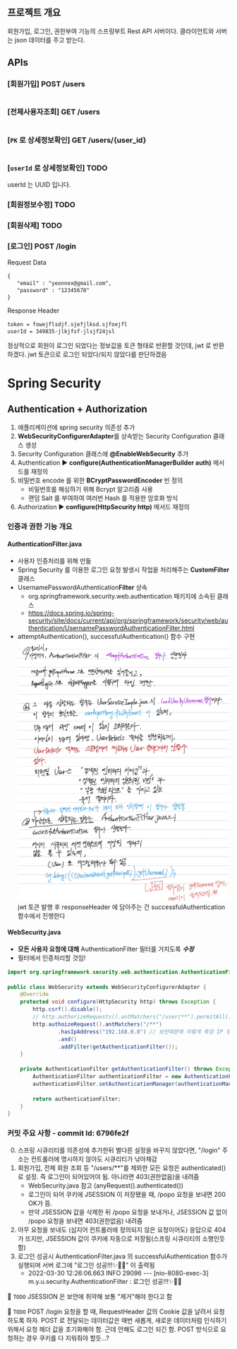 ## 프로젝트 개요
회원가입, 로그인, 권한부여 기능의 스프링부트 Rest API 서버이다.
클라이언트와 서버는 json 데이터를 주고 받는다.

## APIs
### [회원가입] POST /users
```java

```
### [전체사용자조회] GET /users
```java

```
### [`PK` 로 상세정보확인] GET /users/{user_id}
```java

```
### [`userId` 로 상세정보확인] TODO
userId 는 UUID 입니다.
### [회원정보수정] TODO
### [회원삭제] TODO
### [로그인] POST /login
Request Data
```text
{
   "email" : "yeonnex@gmail.com",
   "password" : "12345678"
}
```
Response Header
```text
token = fowejflsdjf.sjefjlksd.sjfoejfl
userId = 349835-jlkjfsf-jlsjf24jsl
```
정상적으로 회원이 로그인 되었다는 정보값을 토큰 형태로
반환할 것인데, jwt 로 반환하겠다.
jwt 토큰으로 로그인 되었다/되지 않았다를 판단하겠음

# Spring Security
## Authentication + Authorization
1. 애플리케이션에 spring security 의존성 추가
2. **WebSecurityConfigurerAdapter**를 상속받는 Security Configuration 클래스 생성
3. Security Configuration 클래스에 **@EnableWebSecurity** 추가
4. Authentication ▶ **configure(AuthenticationManagerBuilder auth)** 메서드를 재정의
5. 비밀번호 encode 를 위한 **BCryptPasswordEncoder** 빈 정의
   - 비밀번호를 해싱하기 위해 Bcrypt 알고리즘 사용
   - 랜덤 Salt 를 부여하여 여러번 Hash 를 적용한 암호화 방식
6. Authorization ▶ **configure(HttpSecurity http)** 메서드 재정의

### 인증과 권한 기능 개요

#### AuthenticationFilter.java
- 사용자 인증처리를 위해 만듦
- Spring Security 를 이용한 로그인 요청 발생시 작업을 처리해주는
  **CustomFilter** 클래스
- UsernamePasswordAuthentication**Filter** 상속
  - org.springframework.security.web.authentication 패키지에 소속된 클래스
  - https://docs.spring.io/spring-security/site/docs/current/api/org/springframework/security/web/authentication/UsernamePasswordAuthenticationFilter.html
- attemptAuthentication(), successfulAuthentication() 함수 구현
  ![img.png](img.png)
  jwt 토큰 발행 후 responseHeader 에 담아주는 건 successfulAuthentication 함수에서 진행한다

#### WebSecurity.java
- **모든 사용자 요청에 대해** AuthenticationFilter 필터를 거치도록 **_수정_**
- 필터에서 인증처리할 것임!
```java
import org.springframework.security.web.authentication.AuthenticationFilter;

public class WebSecurity extends WebSecurityConfigurerAdapter {
    @Override
    protected void configure(HttpSecurity http) throws Exception {
        http.csrf().disable();
        // http.authorizeRequests().antMatchers("/user/**").permitAll();
        http.authoizeRequest().antMatchers("/**")
                .hasIpAddress("192.168.0.8") // 보안때문에 이렇게 특정 IP 정해준다하는데, 왜 이렇게 하는지 모르겠음. 공부 필요!
                .and()
                .addFilter(getAuthenticationFilter());
    }

    private AuthenticationFilter getAuthenticationFilter() throws Exception {
        AuthenticationFilter authenticationFilter = new AuthenticationFilter();
        authenticationFilter.setAuthenticationManager(authenticationManager());
        
        return authenticationFilter;
    }
}

```

### 커밋 주요 사항 - commit Id: 6796fe2f
0. 스프링 시큐리티를 의존성에 추가한뒤 별다른 설정을 바꾸지 않았다면, "/login" 주소는 컨트롤러에 명시하지 않아도 시큐리티가 낚아채감
1. 회원가입, 전체 회원 조회 등 "/users/**"를 제외한 모든 요청은 authenticated() 로 설정. 즉 로그인이 되어있어야 됨. 아니라면 403(권한없음)을 내려줌
   - WebSecurity.java 참고 (anyRequest().authenticated())
   - 로그인이 되어 쿠키에 JSESSION 이 저장됐을 때, /popo 요청을 보내면 200 OK가 뜸.
   - 만약 JSESSION 값을 삭제한 뒤 /popo 요청을 보내거나, JSESSION 값 없이 /popo 요청을 보내면 403(권한없음) 내려줌
2. 아무 요청을 보내도 (심지어 컨트롤러에 정의되지 않은 요청이어도) 응답으로 404가 뜨지만, JSESSION 값이 쿠키에 자동으로 저장됨(스프링 시큐리티의 소행인듯함)
3. 로그인 성공시 AuthenticationFilter.java 의 successfulAuthentication 함수가 실행되며 서버 로그에 "로그인 성공!!!✨🎊🎉" 이 출력됨
   - 2022-03-30 12:26:06.663  INFO 29096 --- [nio-8080-exec-3] m.y.u.security.AuthenticationFilter      : 로그인 성공!!!✨🎊🎉
   
📌 `TODO` JSESSION 은 보안에 취약해 보통 "제거"해야 한다고 함

📌 `TODO` POST /login 요청을 할 때, RequestHeader 값의 Cookie 값을 날려서 요청하도록 하자. POST 로 전달되는 데이터값은 매번 새롭게, 새로운
   데이터처럼 인식하기 위해서 요청 헤더 값을 초기화해야 함. 근데 안해도 로그인 되긴 함.
   POST 방식으로 요청하는 경우 쿠키를 다 지워줘야 할듯...?